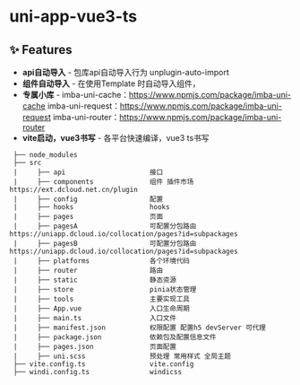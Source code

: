 # uni-app-vue3-ts


## ✨ Features

- **api自动导入** - 包库api自动导入行为 unplugin-auto-import
- **组件自动导入** - 在使用Template 时自动导入组件，<XXX></XXX>
- **专属小库** - imba-uni-cache：https://www.npmjs.com/package/imba-uni-cache imba-uni-request：https://www.npmjs.com/package/imba-uni-request imba-uni-router：https://www.npmjs.com/package/imba-uni-router
- **vite启动，vue3书写** - 各平台快速编译，vue3 ts书写


```
 ├── node_modules
 ├── src
 |     ├── api                     接口
 |     ├── components              组件 插件市场 https://ext.dcloud.net.cn/plugin
 |     ├── config                  配置
 |     ├── hooks                   hooks
 |     ├── pages                   页面
 |     ├── pagesA                  可配置分包路由 https://uniapp.dcloud.io/collocation/pages?id=subpackages
 |     ├── pagesB                  可配置分包路由 https://uniapp.dcloud.io/collocation/pages?id=subpackages
 |     ├── platforms               各个环境代码
 |     ├── router                  路由
 |     ├── static                  静态资源
 |     ├── store                   pinia状态管理
 |     ├── tools                   主要实现工具
 |     ├── App.vue                 入口生命周期
 |     ├── main.ts                 入口文件
 |     ├── manifest.json           权限配置 配置h5 devServer 可代理
 |     ├── package.json            依赖包及配置信息文件
 |     ├── pages.json              页面配置
 |     ├── uni.scss                预处理 常用样式 全局主题
 ├── vite.config.ts                vite.config
 ├── windi.config.ts               windicss
```

